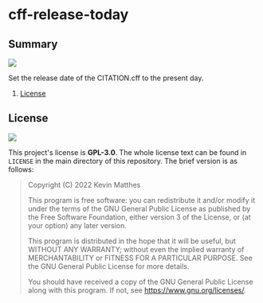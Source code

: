 <!---------------------- GNU General Public License 3.0 ------------------------
--                                                                            --
-- Copyright (C) 2022 Kevin Matthes                                           --
--                                                                            --
-- This program is free software: you can redistribute it and/or modify       --
-- it under the terms of the GNU General Public License as published by       --
-- the Free Software Foundation, either version 3 of the License, or          --
-- (at your option) any later version.                                        --
--                                                                            --
-- This program is distributed in the hope that it will be useful,            --
-- but WITHOUT ANY WARRANTY; without even the implied warranty of             --
-- MERCHANTABILITY or FITNESS FOR A PARTICULAR PURPOSE.  See the              --
-- GNU General Public License for more details.                               --
--                                                                            --
-- You should have received a copy of the GNU General Public License          --
-- along with this program.  If not, see <https://www.gnu.org/licenses/>.     --
--                                                                            --
------------------------------------------------------------------------------->

<!------------------------------------------------------------------------------
--
--  AUTHOR      Kevin Matthes
--  BRIEF       Important information regarding this project.
--  COPYRIGHT   GPL-3.0
--  DATE        2022
--  FILE        README.md
--  NOTE        See `LICENSE' for full license.
--
------------------------------------------------------------------------------->

# cff-release-today

## Summary

[![](https://img.shields.io/github/license/kevinmatthes/cff-release-today)](https://github.com/kevinmatthes/cff-release-today)

Set the release date of the CITATION.cff to the present day.

1. [License](#license)

## License

[![](https://img.shields.io/github/license/kevinmatthes/cff-release-today)](https://github.com/kevinmatthes/cff-release-today)

This project's license is **GPL-3.0**.  The whole license text can be found in
`LICENSE` in the main directory of this repository.  The brief version is as
follows:

> Copyright (C) 2022 Kevin Matthes
>
> This program is free software: you can redistribute it and/or modify
> it under the terms of the GNU General Public License as published by
> the Free Software Foundation, either version 3 of the License, or
> (at your option) any later version.
>
> This program is distributed in the hope that it will be useful,
> but WITHOUT ANY WARRANTY; without even the implied warranty of
> MERCHANTABILITY or FITNESS FOR A PARTICULAR PURPOSE.  See the
> GNU General Public License for more details.
>
> You should have received a copy of the GNU General Public License
> along with this program.  If not, see <https://www.gnu.org/licenses/>.

<!----------------------------------------------------------------------------->

